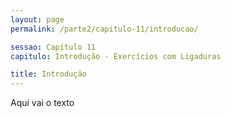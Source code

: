 ```yaml
---
layout: page
permalink: /parte2/capitulo-11/introducao/

sessao: Capítulo 11
capitulo: Introdução - Exercícios com Ligaduras

title: Introdução
---
```


Aqui vai o texto